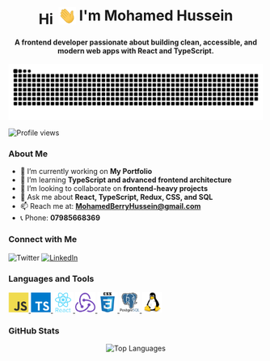<div align="center">
<h1>
  Hi <span style="display: inline-flex; align-items: center;">
    <img width="35" src="https://github.com/1999AZZAR/1999AZZAR/blob/main/resources/img/waving.gif" alt="Waving Hand" style="margin-left: 4px; margin-right: 6px; vertical-align: middle;" />
    I'm Mohamed Hussein
  </span>
</h1>
  <h4>A frontend developer passionate about building clean, accessible, and modern web apps with React and TypeScript.</h4>
</div>

<div align="center">
  <a href="https://cluab.github.io/1999AZZAR/">
    <img src="https://raw.githubusercontent.com/platane/snk/output/github-contribution-grid-snake.svg" alt="snake" />
  </a>
</div>

<p align="left">
  <img src="https://komarev.com/ghpvc/?username=Mohamed-Berry-Hussein&label=Profile%20views&color=0e75b6&style=flat" alt="Profile views" />
</p>

### About Me
- 🔭 I’m currently working on **My Portfolio**
- 🌱 I’m learning **TypeScript and advanced frontend architecture**
- 👯 I’m looking to collaborate on **frontend-heavy projects**
- 💬 Ask me about **React, TypeScript, Redux, CSS, and SQL**
- 📫 Reach me at: **MohamedBerryHussein@gmail.com**
- 📞 Phone: **07985668369**

### Connect with Me
<p align="left">
  <!-- Twitter icon placeholder, no link -->
  <img align="center" src="https://raw.githubusercontent.com/rahuldkjain/github-profile-readme-generator/master/src/images/icons/Social/twitter.svg" alt="Twitter" height="30" width="40" />
  
  <a href="https://www.linkedin.com/in/cabdifataax-yaasiin-69977019a/" target="_blank">
    <img align="center" src="https://raw.githubusercontent.com/rahuldkjain/github-profile-readme-generator/master/src/images/icons/Social/linked-in-alt.svg" alt="LinkedIn" height="30" width="40" />
  </a>
</p>

### Languages and Tools
<p align="left">
  <a href="https://developer.mozilla.org/en-US/docs/Web/JavaScript" target="_blank" rel="noreferrer">
    <img src="https://raw.githubusercontent.com/devicons/devicon/master/icons/javascript/javascript-original.svg" alt="JavaScript" width="40" height="40"/>
  </a>
  <a href="https://www.typescriptlang.org/" target="_blank" rel="noreferrer">
    <img src="https://raw.githubusercontent.com/devicons/devicon/master/icons/typescript/typescript-original.svg" alt="TypeScript" width="40" height="40"/>
  </a>
  <a href="https://reactjs.org/" target="_blank" rel="noreferrer">
    <img src="https://raw.githubusercontent.com/devicons/devicon/master/icons/react/react-original-wordmark.svg" alt="React" width="40" height="40"/>
  </a>
  <a href="https://redux.js.org/" target="_blank" rel="noreferrer">
    <img src="https://raw.githubusercontent.com/devicons/devicon/master/icons/redux/redux-original.svg" alt="Redux" width="40" height="40"/>
  </a>
  <a href="https://developer.mozilla.org/en-US/docs/Web/CSS" target="_blank" rel="noreferrer">
    <img src="https://raw.githubusercontent.com/devicons/devicon/master/icons/css3/css3-original-wordmark.svg" alt="CSS" width="40" height="40"/>
  </a>
  <a href="https://www.postgresql.org/" target="_blank" rel="noreferrer">
    <img src="https://raw.githubusercontent.com/devicons/devicon/master/icons/postgresql/postgresql-original-wordmark.svg" alt="PostgreSQL" width="40" height="40"/>
  </a>
  <a href="https://www.linux.org/" target="_blank" rel="noreferrer">
    <img src="https://raw.githubusercontent.com/devicons/devicon/master/icons/linux/linux-original.svg" alt="Linux" width="40" height="40"/>
  </a>
</p>

### GitHub Stats
<p align="center">
  <img src="https://github-readme-stats.vercel.app/api/top-langs?username=Mohamed-Berry-Hussein&show_icons=true&locale=en&layout=compact" alt="Top Languages" />
</p>

